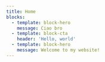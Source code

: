 ```yaml
---
title: Home
blocks:
  - template: block-hero
    message: Ciao bro
  - template: block-cta
    header: 'Hello, world'
  - template: block-hero
    message: Welcome to my website!
---
```


